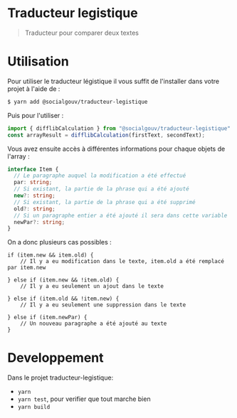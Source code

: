 # Traducteur legistique

> Traducteur pour comparer deux textes 

# Utilisation

Pour utiliser le traducteur légistique il vous suffit de l'installer dans votre projet à l'aide de :

```sh
$ yarn add @socialgouv/traducteur-legistique
```

Puis pour l'utiliser :

```js
import { difflibCalculation } from "@socialgouv/traducteur-legistique"
const arrayResult = difflibCalculation(firstText, secondText);
```

Vous avez ensuite accès à différentes informations pour chaque objets de l'array :

```ts
interface Item {
  // Le paragraphe auquel la modification a été effectué
  par: string;
  // Si existant, la partie de la phrase qui a été ajouté
  new?: string;
  // Si existant, la partie de la phrase qui a été supprimé
  old?: string;
  // Si un paragraphe entier a été ajouté il sera dans cette variable
  newPar?: string;
}
```

On a donc plusieurs cas possibles :

```
if (item.new && item.old) {
    // Il y a eu modification dans le texte, item.old a été remplacé par item.new     

} else if (item.new && !item.old) {
    // Il y a eu seulement un ajout dans le texte

} else if (item.old && !item.new) {
    // Il y a eu seulement une suppression dans le texte

} else if (item.newPar) {
    // Un nouveau paragraphe a été ajouté au texte
}
```

# Developpement

Dans le projet traducteur-legistique:
- `yarn`
- `yarn test`, pour verifier que tout marche bien
- `yarn build`

